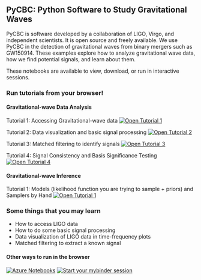 ## PyCBC: Python Software to Study Gravitational Waves ##
PyCBC is software developed by a collaboration of LIGO, Virgo, and independent scientists. It is open source and freely available. We use PyCBC in the detection of gravitational waves from binary mergers such as GW150914. These examples explore how to analyze gravitational wave data, how we find potential signals, and learn about them.

These notebooks are available to view, download, or run in interactive sessions.

### Run tutorials from your browser! ###

#### Gravitational-wave Data Analysis ####
Tutorial 1: Accessing Gravitational-wave data
[![Open Tutorial 1](https://colab.research.google.com/assets/colab-badge.svg)](https://colab.research.google.com/github/gwastro/pycbc-tutorials/blob/master/tutorial/1_CatalogData.ipynb)

Tutorial 2: Data visualization and basic signal processing
[![Open Tutorial 2](https://colab.research.google.com/assets/colab-badge.svg)](https://colab.research.google.com/github/gwastro/pycbc-tutorials/blob/master/tutorial/2_VisualizationSignalProcessing.ipynb)

Tutorial 3: Matched filtering to identify signals
[![Open Tutorial 3](https://colab.research.google.com/assets/colab-badge.svg)](https://colab.research.google.com/github/gwastro/pycbc-tutorials/blob/master/tutorial/3_WaveformMatchedFilter.ipynb)

Tutorial 4: Signal Consistency and Basis Significance Testing
[![Open Tutorial 4](https://colab.research.google.com/assets/colab-badge.svg)](https://colab.research.google.com/github/gwastro/pycbc-tutorials/blob/master/tutorial/4_ChisqSignificance.ipynb)

#### Gravitational-wave Inference ####
Tutorial 1: Models (likelihood function you are trying to sample + priors) and Samplers by Hand
[![Open Tutorial 1](https://colab.research.google.com/assets/colab-badge.svg)](https://colab.research.google.com/github/gwastro/pycbc-tutorials/blob/master/tutorial/inference_1_ModelsAndPEByHand.ipynb)

### Some things that you may learn ###
 * How to access LIGO data
 * How to do some basic signal processing 
 * Data visualization of LIGO data in time-frequency plots
 * Matched filtering to extract a known signal


#### Other ways to run in the browser #### 
[![Azure Notebooks](https://notebooks.azure.com/launch.png)](https://notebooks.azure.com/nitz/libraries/pycbc) [![Start your mybinder session](http://mybinder.org/badge.svg)](https://mybinder.org/v2/gh/gwastro/PyCBC-Tutorials/master?filepath=index.ipynb)
